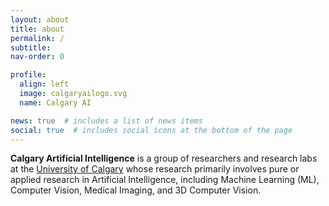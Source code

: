 ```yaml
---
layout: about
title: about
permalink: /
subtitle:
nav-order: 0

profile:
  align: left
  image: calgaryailogo.svg
  name: Calgary AI

news: true  # includes a list of news items
social: true  # includes social icons at the bottom of the page
---
```

**Calgary Artificial Intelligence**
is a group of researchers and research labs at the [University of Calgary](https://www.ucalgary.ca) whose research primarily involves pure or applied research in Artificial Intelligence, including Machine Learning (ML), Computer Vision, Medical Imaging, and 3D Computer Vision. 
